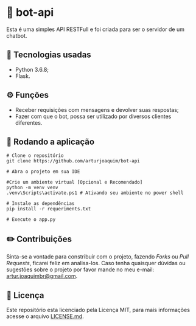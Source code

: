 # 🤖 bot-api
Esta é uma simples API RESTFull e foi criada para ser o servidor de um chatbot.

## 🚀 Tecnologias usadas
- Python 3.6.8;
- Flask.

## ⚙️ Funções
- Receber requisições com mensagens e devolver suas respostas;
- Fazer com que o bot, possa ser utilizado por diversos clientes diferentes.

## 🏁 Rodando a aplicação
```
# Clone o repositório 
git clone https://github.com/arturjoaquim/bot-api

# Abra o projeto em sua IDE

#Crie um ambiente virtual [Opcional e Recomendado]
python -m venv venv
.venv\Scripts\activate.ps1 # Ativando seu ambiente no power shell

# Instale as dependências
pip install -r requeriments.txt

# Execute o app.py
```
## ✏️ Contribuições
Sinta-se a vontade para constribuir com o projeto, fazendo *Forks* ou *Pull Requests*, ficarei feliz em analisa-los. Caso tenha quaisquer dúvidas ou sugestões sobre o projeto por favor mande no meu e-mail: artur.joaquimbr@gmail.com.

## 📄 Licença

Este repositório esta licenciado pela Licença MIT, para mais informações acesse o arquivo [LICENSE.md](https://github.com/arturjoaquim/bot-api/blob/master/LICENSE).
